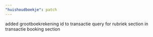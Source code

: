 ```yaml
---
"huishoudboekje": patch
---
```


added grootboekrekening id to transactie query for rubriek section in transactie booking section

